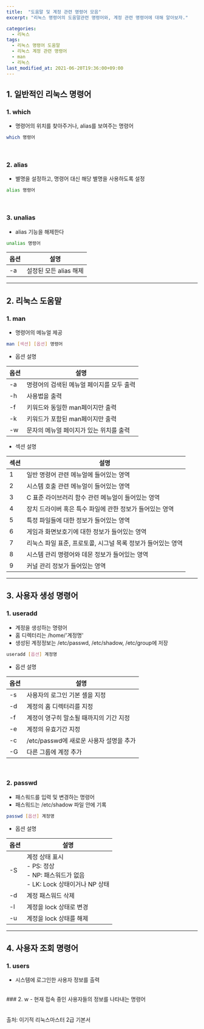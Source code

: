 ```yaml
---
title:  "도움말 및 계정 관련 명령어 모음"
excerpt: "리눅스 명령어의 도움말관련 명령어와, 계정 관련 명령어에 대해 알아보자."

categories:
  - 리눅스
tags:
  - 리눅스 명령어 도움말
  - 리눅스 계정 관련 명령어
  - man
  - 리눅스
last_modified_at: 2021-06-20T19:36:00+09:00
---
```


## 1. 일반적인 리눅스 명령어
### 1. which
- 명령어의 위치를 찾아주거나, alias를 보여주는 명령어

```bash
which 명령어
```
<br>

### 2. alias
- 별명을 설정하고, 명령어 대신 해당 별명을 사용하도록 설정

```bash
alias 명령어
```

<br>

### 3. unalias
- alias 기능을 해제한다

```bash
unalias 명령어
```

|옵션|설명|
|--|----|
|-a|설정된 모든 alias 해제|

---------------

## 2. 리눅스 도움말
### 1. man
- 명령어의 메뉴얼 제공

```bash
man [섹션] [옵션] 명령어
```

- 옵션 설명

|옵션|설명|
|--|-----|
|-a| 명령어의 검색된 메뉴얼 페이지를 모두 출력 |
|-h |사용법을 출력|
|-f |키워드와 동일한 man페이지만 출력 |
|-k |키워드가 포함된 man페이지만 출력 |
|-w |문자의 메뉴얼 페이지가 있는 위치를 출력|

- 섹션 설명

|섹션|설명|
|---|------|
|1|일반 명령어 관련 메뉴얼에 들어있는 영역 |
|2| 시스템 호출 관련 메뉴얼이 들어있는 영역 |
|3|C 표준 라이브러리 함수 관련 메뉴얼이 들어있는 영역|
|4| 장치 드라이버 혹은 특수 파일에 관한 정보가 들어있는 영역|
|5| 특정 파일들에 대한 정보가 들어있는 영역 |
|6| 게임과 화면보호기에 대한 정보가 들어있는 영역 |
|7| 리눅스 파일 표준, 프로토콜, 시그널 목록 정보가 들어있는 영역 |
|8| 시스템 관리 명령어와 데몬 정보가 들어있는 영역 |
|9| 커널 관리 정보가 들어있는 영역|
---------------

## 3. 사용자 생성 명령어
### 1. useradd
- 계정을 생성하는 명령어
- 홈 디렉터리는 /home/'계정명'
- 생성된 계정정보는 /etc/passwd, /etc/shadow, /etc/group에 저장

```bash
useradd [옵션] 계정명
```

- 옵션 설명

|옵션|설명|
|--|-----|
|-s|	사용자의 로그인 기본 셸을 지정|
|-d|	계정의 홈 디렉터리를 지정|
|-f|	계정이 영구히 말소될 때까지의 기간 지정|
|-e|	계정의 유효기간 지정|
|-c|	/etc/passwd에 새로운 사용자 설명을 추가|
|-G|	다른 그룹에 계정 추가|

<br>

### 2. passwd
- 패스워드를 입력 및 변경하는 명령어
- 패스워드는 /etc/shadow 파일 안에 기록

```bash
passwd [옵션] 계정명
```

- 옵션 설명

|옵션|설명|
|--|-----|
|-S|	계정 상태 표시<br>- PS: 정상<br>- NP: 패스워드가 없음<br>- LK: Lock 상태이거나 NP 상태|
|-d|	계정 패스워드 삭제|
|-l|	계정을 lock 상태로 변경|
|-u|	계정을 lock 상태를 해제|

-----

## 4. 사용자 조회 명령어
### 1. users
- 시스템에 로그인한 사용자 정보를 출력
<br>
### 2. w
- 현재 접속 중인 사용자들의 정보를 나타내는 명령어

<br>
<br>
<br>
출처: 이기적 리눅스마스터 2급 기본서
